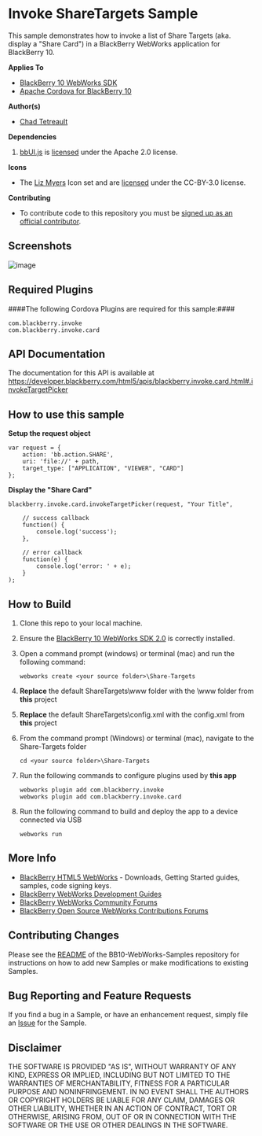 # Invoke ShareTargets Sample

This sample demonstrates how to invoke a list of Share Targets (aka. display a "Share Card") in a BlackBerry WebWorks application for BlackBerry 10.

**Applies To**

* [BlackBerry 10 WebWorks SDK](https://developer.blackberry.com/html5/download/sdk) 
* [Apache Cordova for BlackBerry 10](https://github.com/blackberry/cordova-blackberry/tree/master/blackberry10) 

**Author(s)** 

* [Chad Tetreault](http://bit.ly/chadli123)

**Dependencies**

1. [bbUI.js](https://github.com/blackberry/bbUI.js) is [licensed](https://github.com/blackberry/bbUI.js/blob/master/LICENSE) under the Apache 2.0 license.

**Icons**

* The [Liz Myers](http://www.myersdesign.com) Icon set and are [licensed](http://creativecommons.org/licenses/by/3.0/) under the CC-BY-3.0 license.

**Contributing**

* To contribute code to this repository you must be [signed up as an official contributor](http://blackberry.github.com/howToContribute.html).

## Screenshots ##

![image](https://raw.github.com/blackberry/BB10-WebWorks-Samples/WebWorks-2.0/Share-Targets/www/_screenshots/sharetargets.png)

## Required Plugins ##

####The following Cordova Plugins are required for this sample:####

	com.blackberry.invoke
	com.blackberry.invoke.card

## API Documentation ##
The documentation for this API is available at https://developer.blackberry.com/html5/apis/blackberry.invoke.card.html#.invokeTargetPicker

## How to use this sample

**Setup the request object**

	var request = {
		action: 'bb.action.SHARE',
		uri: 'file://' + path,
		target_type: ["APPLICATION", "VIEWER", "CARD"]
	};

**Display the "Share Card"**

	blackberry.invoke.card.invokeTargetPicker(request, "Your Title",

		// success callback
		function() {
			console.log('success');
		},

		// error callback
		function(e) {
			console.log('error: ' + e);
		}
	);
	

## How to Build

1. Clone this repo to your local machine.

2. Ensure the [BlackBerry 10 WebWorks SDK 2.0](https://developer.blackberry.com/html5/download/sdk) is correctly installed.

3. Open a command prompt (windows) or terminal (mac) and run the following command:

	```
	webworks create <your source folder>\Share-Targets
	```

4. **Replace** the default ShareTargets\www folder with the \www folder from **this** project

5. **Replace** the default ShareTargets\config.xml with the config.xml from **this** project

6. From the command prompt (Windows) or terminal (mac), navigate to the Share-Targets folder

	```
	cd <your source folder>\Share-Targets
	```

7. Run the following commands to configure plugins used by **this app**

	```
	webworks plugin add com.blackberry.invoke
	webworks plugin add com.blackberry.invoke.card
	```

8. Run the following command to build and deploy the app to a device connected via USB

	```
	webworks run
	```


## More Info

* [BlackBerry HTML5 WebWorks](https://bdsc.webapps.blackberry.com/html5/) - Downloads, Getting Started guides, samples, code signing keys.
* [BlackBerry WebWorks Development Guides](https://bdsc.webapps.blackberry.com/html5/documentation)
* [BlackBerry WebWorks Community Forums](http://supportforums.blackberry.com/t5/Web-and-WebWorks-Development/bd-p/browser_dev)
* [BlackBerry Open Source WebWorks Contributions Forums](http://supportforums.blackberry.com/t5/BlackBerry-WebWorks/bd-p/ww_con)

## Contributing Changes

Please see the [README](https://github.com/blackberry/BB10-WebWorks-Samples) of the BB10-WebWorks-Samples repository for instructions on how to add new Samples or make modifications to existing Samples.

## Bug Reporting and Feature Requests

If you find a bug in a Sample, or have an enhancement request, simply file an [Issue](https://github.com/blackberry/BB10-WebWorks-Samples/issues) for the Sample.

## Disclaimer

THE SOFTWARE IS PROVIDED "AS IS", WITHOUT WARRANTY OF ANY KIND, EXPRESS OR IMPLIED, INCLUDING BUT NOT LIMITED TO THE WARRANTIES OF MERCHANTABILITY, FITNESS FOR A PARTICULAR PURPOSE AND NONINFRINGEMENT. IN NO EVENT SHALL THE AUTHORS OR COPYRIGHT HOLDERS BE LIABLE FOR ANY CLAIM, DAMAGES OR OTHER LIABILITY, WHETHER IN AN ACTION OF CONTRACT, TORT OR OTHERWISE, ARISING FROM, OUT OF OR IN CONNECTION WITH THE SOFTWARE OR THE USE OR OTHER DEALINGS IN THE SOFTWARE.
